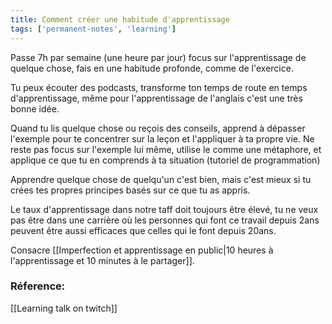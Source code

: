 ```yaml
---
title: Comment créer une habitude d'apprentissage
tags: ['permanent-notes', 'learning']
---
```


Passe 7h par semaine (une heure par jour) focus sur l'apprentissage de quelque chose, fais en une habitude profonde, comme de l'exercice.

Tu peux écouter des podcasts, transforme ton temps de route en temps d'apprentissage, même pour l'apprentissage de l'anglais c'est une très bonne idée.

Quand tu lis quelque chose ou reçois des conseils, apprend à dépasser l'exemple pour te concentrer sur la leçon et l'appliquer à ta propre vie.
Ne reste pas focus sur l'exemple lui même, utilise le comme une métaphore, et applique ce que tu en comprends à ta situation (tutoriel de programmation)
 
Apprendre quelque chose de quelqu'un c'est bien, mais c'est mieux si tu crées tes propres principes basés sur ce que tu as appris.

Le taux d'apprentissage dans notre taff doit toujours être élevé, tu ne veux pas être dans une carrière où les personnes qui font ce travail depuis 2ans peuvent être aussi efficaces que celles qui le font depuis 20ans.

Consacre [[Imperfection et apprentissage en public|10 heures à l'apprentissage et 10 minutes à le partager]].

### Réference: 
[[Learning talk on twitch]]